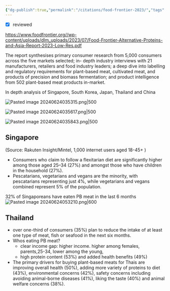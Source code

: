 ```yaml
---
{"dg-publish":true,"permalink":"/citations/food-frontier-2023/","tags":["alternative_proteins","good_growth_social_listening","asia","citation","cultivated_meat","precision_fermentation","SE_asia"],"created":"2025-10-23T12:03:38.299+01:00","updated":"2025-10-23T12:03:38.300+01:00"}
---
```

 

- [x] reviewed

https://www.foodfrontier.org//wp-content/uploads/dlm_uploads/2023/07/Food-Frontier-Alternative-Proteins-and-Asia-Report-2023-Low-Res.pdf

The report synthesises primary consumer research from 5,000 consumers across the five markets selected; in-
depth industry interviews with 21 manufacturers, retailers and food industry leaders; a deep dive into labelling
and regulatory requirements for plant-based meat, cultivated meat, and products of precision and biomass
fermentation; and product intelligence from 502 plant-based meat products in-market.

In depth analysis of Singapore, South Korea, Japan, Thailand and China

![Pasted image 20240624035315.png|500](/img/user/Pasted%20image%2020240624035315.png)

![Pasted image 20240624035617.png|500](/img/user/Pasted%20image%2020240624035617.png)

![Pasted image 20240624035843.png|500](/img/user/Pasted%20image%2020240624035843.png)

## Singapore
(Source: Rakuten Insight/Mintel, 1,000 internet users aged 18-45+ )
- Consumers who claim to follow a flexitarian diet are significantly higher among those aged 25–34 (27%) and amongst those who have children in the household (27%). 
- Pescatarians, vegetarians and vegans are the minority, with pescatarians representing just 4%, while vegetarians and vegans combined represent 5% of the population. 

32% of Singaporeans have eaten PB meat in the last 6 months
![Pasted image 20240624053210.png|600](/img/user/Pasted%20image%2020240624053210.png)

## Thailand
- over one-third of consumers (35%) plan to reduce the intake of at least one type of meat, fish or seafood in the next six months.
- Whos eating PB meat?
	- clear income gap: higher income. higher among females, parents,25-34, lower among the young, 
	- high protein content (53%) and added health benefits (49%)
- The primary drivers for buying plant-based meats for Thais are improving overall health (50%), adding more variety of proteins to diet (43%), environmental concerns (42%), safety concerns including avoiding animal-borne diseases (41%), liking the taste (40%) and animal welfare concerns (38%).



